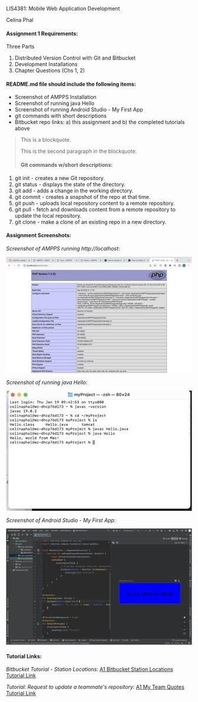 LIS4381: Mobile Web Application Development

Celina Phal

#### Assignment 1 Requirements: 

Three Parts 

1. Distributed Version Control with Git and Bitbucket
2. Development Installations
3. Chapter Questions (Chs 1, 2)

#### README.md file should include the following items:

* Screenshot of AMPPS Installation
* Screenshot of running java Hello
* Screenshot of running Android Studio - My First App
* git commands with short descriptions
* Bitbucket repo links: a) this assignment and b) the completed tutorials above

> This is a blockquote.
> 
> This is the second paragraph in the blockquote.
>
> #### Git commands w/short descriptions:

1. git init - creates a new Git repository.
2. git status - displays the state of the directory. 
3. git add - adds a change in the working directory. 
4. git commit - creates a snapshot of the repo at that time.
5. git push - uploads local repository content to a remote repository. 
6. git pull - fetch and downloads content from a remote repository to update the local repository. 
7. git clone - make a clone of an existing repo in a new directory. 

#### Assignment Screenshots:

*Screenshot of AMPPS running http://localhost*:

![AMPPS Installation Screenshot](img/ampps.png)

*Screenshot of running java Hello*:

![JDK Installation Screenshot](img/jdk_install.png)

*Screenshot of Android Studio - My First App*:

![Android Studio Installation Screenshot](img/android.png)


#### Tutorial Links:

*Bitbucket Tutorial - Station Locations:*
[A1 Bitbucket Station Locations Tutorial Link](https://bitbucket.org/username/bitbucketstationlocations/ "Bitbucket Station Locations")

*Tutorial: Request to update a teammate's repository:*
[A1 My Team Quotes Tutorial Link](https://bitbucket.org/username/myteamquotes/ "My Team Quotes Tutorial")
